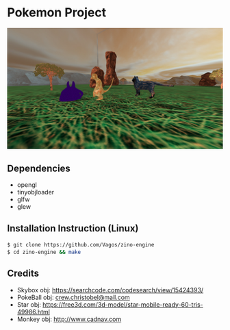 # Pokemon Project

![three monsters](docs/assets/monsters.png)

## Dependencies 

* opengl
* tinyobjloader
* glfw
* glew

## Installation Instruction (Linux)

```bash
$ git clone https://github.com/Vagos/zino-engine
$ cd zino-engine && make
```

## Credits 

* Skybox obj: https://searchcode.com/codesearch/view/15424393/
* PokeBall obj: crew.christobel@mail.com  
* Star obj: https://free3d.com/3d-model/star-mobile-ready-60-tris-49986.html
* Monkey obj: http://www.cadnav.com
